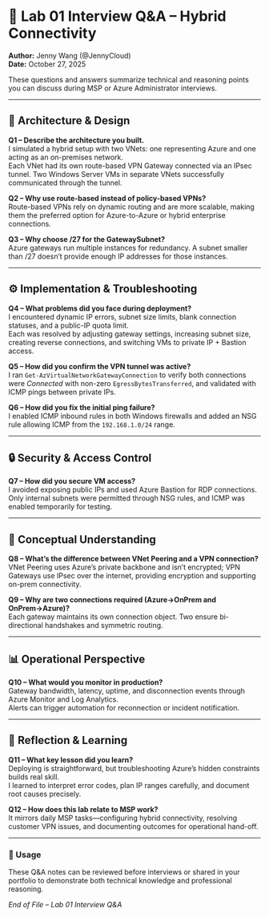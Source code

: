 # 💬 Lab 01 Interview Q&A – Hybrid Connectivity
**Author:** Jenny Wang (@JennyCloud)  
**Date:** October 27, 2025  

These questions and answers summarize technical and reasoning points you can discuss during MSP or Azure Administrator interviews.

---

## 🧭 Architecture & Design

**Q1 – Describe the architecture you built.**  
I simulated a hybrid setup with two VNets: one representing Azure and one acting as an on-premises network.  
Each VNet had its own route-based VPN Gateway connected via an IPsec tunnel. Two Windows Server VMs in separate VNets successfully communicated through the tunnel.

**Q2 – Why use route-based instead of policy-based VPNs?**  
Route-based VPNs rely on dynamic routing and are more scalable, making them the preferred option for Azure-to-Azure or hybrid enterprise connections.

**Q3 – Why choose /27 for the GatewaySubnet?**  
Azure gateways run multiple instances for redundancy. A subnet smaller than /27 doesn’t provide enough IP addresses for those instances.

---

## ⚙️ Implementation & Troubleshooting

**Q4 – What problems did you face during deployment?**  
I encountered dynamic IP errors, subnet size limits, blank connection statuses, and a public-IP quota limit.  
Each was resolved by adjusting gateway settings, increasing subnet size, creating reverse connections, and switching VMs to private IP + Bastion access.

**Q5 – How did you confirm the VPN tunnel was active?**  
I ran `Get-AzVirtualNetworkGatewayConnection` to verify both connections were *Connected* with non-zero `EgressBytesTransferred`, and validated with ICMP pings between private IPs.

**Q6 – How did you fix the initial ping failure?**  
I enabled ICMP inbound rules in both Windows firewalls and added an NSG rule allowing ICMP from the `192.168.1.0/24` range.

---

## 🔒 Security & Access Control

**Q7 – How did you secure VM access?**  
I avoided exposing public IPs and used Azure Bastion for RDP connections.  
Only internal subnets were permitted through NSG rules, and ICMP was enabled temporarily for testing.

---

## 🧠 Conceptual Understanding

**Q8 – What’s the difference between VNet Peering and a VPN connection?**  
VNet Peering uses Azure’s private backbone and isn’t encrypted; VPN Gateways use IPsec over the internet, providing encryption and supporting on-prem connectivity.

**Q9 – Why are two connections required (Azure→OnPrem and OnPrem→Azure)?**  
Each gateway maintains its own connection object. Two ensure bi-directional handshakes and symmetric routing.

---

## 📊 Operational Perspective

**Q10 – What would you monitor in production?**  
Gateway bandwidth, latency, uptime, and disconnection events through Azure Monitor and Log Analytics.  
Alerts can trigger automation for reconnection or incident notification.

---

## 💬 Reflection & Learning

**Q11 – What key lesson did you learn?**  
Deploying is straightforward, but troubleshooting Azure’s hidden constraints builds real skill.  
I learned to interpret error codes, plan IP ranges carefully, and document root causes precisely.

**Q12 – How does this lab relate to MSP work?**  
It mirrors daily MSP tasks—configuring hybrid connectivity, resolving customer VPN issues, and documenting outcomes for operational hand-off.

---

### 🧩 Usage
These Q&A notes can be reviewed before interviews or shared in your portfolio to demonstrate both technical knowledge and professional reasoning.

*End of File – Lab 01 Interview Q&A*
